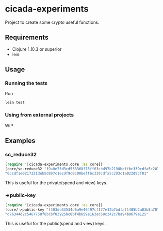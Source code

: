 # cicada-experiments

Project to create some crypto useful functions.

## Requirements

- Clojure 1.10.3 or superior
- lein

## Usage

### Running the tests

Run 
```sh 
lein test
```

### Using from external projects

WIP

## Examples

### sc_reduce32

```clojure
(require '[cicada-experiments.core :as core])
(core/sc-reduce32 "f9a0e73d3cd533368f75ff63cbd97b2100beffbc339cdfa5c203c1a022d9cf11")
"0ccdf1e0217221deb8d807c1ecdf9c0c00beffbc339cdfa5c203c1a022d9cf01"
```

This is useful for the private(spend and view) keys.

### ->public-key
```clojure
(require '[cicada-experiments.core :as core])
(core/->public-key "f303de33534d6a9e46497cf177e12b7bdfaf1405b2a03b5a7074a74b0946a805")
"d76344d2c5467758f0bcbf03925bc8bf4b659e163ec68c342c7ba94b9679a125"
```

This is useful for the public(spend and view) keys.
